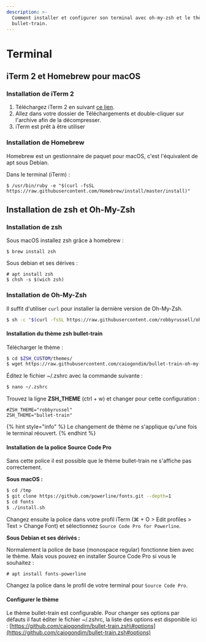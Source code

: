 ```yaml
---
description: >-
  Comment installer et configurer son terminal avec oh-my-zsh et le thème
  bullet-train.
---
```


# Terminal

## iTerm 2 et Homebrew pour macOS

### Installation de iTerm 2

1. Téléchargez iTerm 2 en suivant [ce lien](https://www.iterm2.com/downloads.html).
2. Allez dans votre dossier de Téléchargements et double-cliquer sur l'archive afin de la décompresser.
3. iTerm est prêt à être utiliser

### Installation de Homebrew

Homebrew est un gestionnaire de paquet pour macOS,  c'est l'équivalent de apt sous Debian.

Dans le terminal \(iTerm\) :

```text
$ /usr/bin/ruby -e "$(curl -fsSL https://raw.githubusercontent.com/Homebrew/install/master/install)"
```

## Installation de zsh et Oh-My-Zsh

### Installation de zsh

Sous macOS installez zsh grâce à homebrew :

```text
$ brew install zsh
```

Sous debian et ses dérives :

```text
# apt install zsh
$ chsh -s $(wich zsh)
```

### Installation de Oh-My-Zsh

Il suffit d'utiliser `curl` pour installer la dernière version de Oh-My-Zsh.

```bash
$ sh -c "$(curl -fsSL https://raw.githubusercontent.com/robbyrussell/oh-my-zsh/master/tools/install.sh)"
```

#### Installation du thème zsh bullet-train

Télécharger le thème :

```bash
$ cd $ZSH_CUSTOM/themes/
$ wget https://raw.githubusercontent.com/caiogondim/bullet-train-oh-my-zsh-theme/master/bullet-train.zsh-theme
```

Éditez le fichier ~/.zshrc avec la commande suivante :

```bash
$ nano ~/.zshrc
```

Trouvez la ligne **ZSH\_THEME** \(ctrl + w\) et changer pour cette configuration :

```text
#ZSH_THEME="robbyrussel"
ZSH_THEME="bullet-train"
```

{% hint style="info" %}
Le changement de thème ne s'applique qu'une fois le terminal réouvert.
{% endhint %}

#### Installation de la police Source Code Pro

Sans cette police il est possible que le thème bullet-train ne s'affiche pas correctement.

**Sous macOS :**

```bash
$ cd /tmp
$ git clone https://github.com/powerline/fonts.git --depth=1
$ cd fonts
$ ./install.sh
```

Changez ensuite la police dans votre profil iTerm \(⌘ + O &gt; Edit profiles &gt; Text &gt; Change Font\) et sélectionnez `Source Code Pro for Powerline`.

**Sous Debian et ses dérivés :**

Normalement la police de base \(monospace regular\) fonctionne bien avec le thème. Mais vous pouvez en installer Source Code Pro si vous le souhaitez :

```text
# apt install fonts-powerline
```

Changez la police dans le profil de votre terminal pour `Source Code Pro`.

#### Configurer le thème

Le thème bullet-train est configurable. Pour changer ses options par défauts il faut éditer le fichier ~/.zshrc, la liste des options est disponible ici : [https://github.com/caiogondim/bullet-train.zsh\#options](https://github.com/caiogondim/bullet-train.zsh#options)

